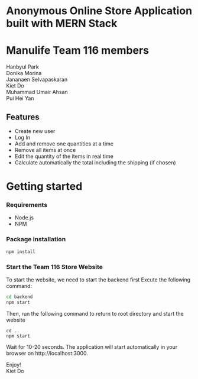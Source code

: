 # Anonymous Online Store Application built with MERN Stack
  
# Manulife Team 116 members  
Hanbyul Park  
Donika Morina  
Jananaen Selvapaskaran  
Kiet Do  
Muhammad Umair Ahsan  
Pui Hei Yan  


## Features
* Create new user
* Log In
* Add and remove one quantities at a time 
* Remove all items at once
* Edit the quantity of the items in real time
* Calculate automatically the total including the shipping (if chosen)

# Getting started
### Requirements

* Node.js
* NPM

### Package installation
```bash
npm install
```
 ### Start the Team 116 Store Website
 To start the website, we need to start the backend first
 Excute the following command: 
```bash
cd backend
npm start
```

Then, run the following command to return to root directory and start the website
```
cd ..
npm start
```
Wait for 10-20 seconds. The application will start automatically in your browser on http://localhost:3000.

Enjoy!  
Kiet Do
